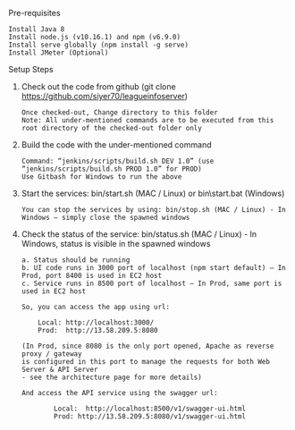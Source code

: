 Pre-requisites

	Install Java 8
	Install node.js (v10.16.1) and npm (v6.9.0)
	Install serve globally (npm install -g serve)
	Install JMeter (Optional)
	
Setup Steps
1.	Check out the code from github (git clone https://github.com/siyer70/leagueinfoserver)
		
		Once checked-out, Change directory to this folder
		Note: All under-mentioned commands are to be executed from this root directory of the checked-out folder only
		
2.	Build the code with the under-mentioned command
		
		Command: “jenkins/scripts/build.sh DEV 1.0” (use “jenkins/scripts/build.sh PROD 1.0” for PROD)
		Use Gitbash for Windows to run the above
		
3.	Start the services:  bin/start.sh (MAC / Linux) or bin\start.bat (Windows)
		
		You can stop the services by using: bin/stop.sh (MAC / Linux) - In Windows – simply close the spawned windows
	
4.	Check the status of the service: bin/status.sh (MAC / Linux) - In Windows, status is visible in the spawned windows
		
		a. Status should be running
		b. UI code runs in 3000 port of localhost (npm start default) – In Prod, port 8400 is used in EC2 host
		c. Service runs in 8500 port of localhost – In Prod, same port is used in EC2 host
		
		So, you can access the app using url: 
		
			Local: http://localhost:3000/ 
			Prod:  http://13.58.209.5:8080 
				
		(In Prod, since 8080 is the only port opened, Apache as reverse proxy / gateway 
		is configured in this port to manage the requests for both Web Server & API Server 
		- see the architecture page for more details)
		
		And access the API service using the swagger url:
				
				Local:  http://localhost:8500/v1/swagger-ui.html 
				Prod: http://13.58.209.5:8080/v1/swagger-ui.html
